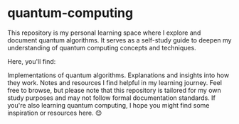 # quantum-computing
This repository is my personal learning space where I explore and document quantum algorithms. It serves as a self-study guide to deepen my understanding of quantum computing concepts and techniques.

Here, you'll find:

Implementations of quantum algorithms.
Explanations and insights into how they work.
Notes and resources I find helpful in my learning journey.
Feel free to browse, but please note that this repository is tailored for my own study purposes and may not follow formal documentation standards. If you're also learning quantum computing, I hope you might find some inspiration or resources here. 😊

